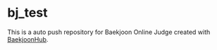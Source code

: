 # bj_test
This is a auto push repository for Baekjoon Online Judge created with [BaekjoonHub](https://github.com/BaekjoonHub/BaekjoonHub).
